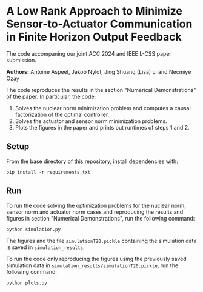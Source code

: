 # A Low Rank Approach to Minimize Sensor-to-Actuator Communication in Finite Horizon Output Feedback

The code accompaning our joint ACC 2024 and IEEE L-CSS paper submission.

**Authors:** Antoine Aspeel, Jakob Nylof, Jing Shuang (Lisa) Li and Necmiye Ozay

The code reproduces the results in the section "Numerical Demonstrations" of the paper. In particular, the code:
1. Solves the nuclear norm minimization problem and computes a causal factorization of the optimal controller.
2. Solves the actuator and sensor norm minimization problems.
3. Plots the figures in the paper and prints out runtimes of steps 1 and 2.

## Setup
From the base directory of this repository, install dependencies with:
~~~~
pip install -r requirements.txt
~~~~

## Run
To run the code solving the optimization problems for the nuclear norm, sensor norm and actuator norm cases and reproducing the results and figures in section "Numerical Demonstrations", run the following command:
~~~~
python simulation.py
~~~~

The figures and the file `simulationT20.pickle` containing the simulation data is saved in `simulation_results`.

To run the code only reproducing the figures using the previously saved simulation data in `simulation_results/simulationT20.pickle`, run the following command:
~~~~
python plots.py
~~~~

